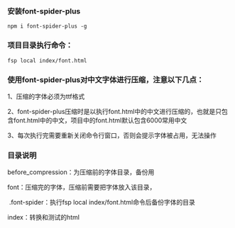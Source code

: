 ### 安装font-spider-plus

```
npm i font-spider-plus -g
```

### 项目目录执行命令：

```
fsp local index/font.html
```

### 使用font-spider-plus对中文字体进行压缩，注意以下几点：

1、压缩的字体必须为ttf格式

2、font-spider-plus压缩时是以执行font.html中的中文进行压缩的，也就是只包含font.html中的中文，项目中的font.html默认包含6000常用中文

3、每次执行完需要重新关闭命令行窗口，否则会提示字体被占用，无法操作

### 目录说明

before_compression：为压缩前的字体目录，备份用

font：压缩完的字体，压缩前需要把字体放入该目录，

​    .font-spider：执行fsp local index/font.html命令后备份字体的目录

index：转换和测试的html